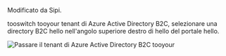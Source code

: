 Modificato da Sipi.

tooswitch tooyour tenant di Azure Active Directory B2C, selezionare una directory B2C hello nell'angolo superiore destro di hello del portale hello.

![Passare il tenant di Azure Active Directory B2C tooyour](./media/active-directory-b2c-switch-b2c-tenant/switch-to-b2c-tenant.png)

